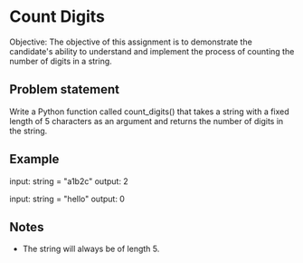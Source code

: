 # Count Digits

Objective: The objective of this assignment is to demonstrate the candidate's ability to understand and implement the process of counting the number of digits in a string.

## Problem statement

Write a Python function called count_digits() that takes a string with a fixed length of 5 characters as an argument and returns the number of digits in the string.



## Example

input: string = "a1b2c"
output: 2

input: string = "hello"
output: 0

## Notes

- The string will always be of length 5.
